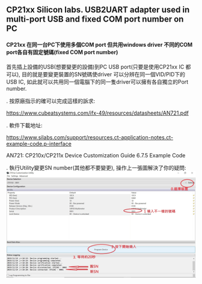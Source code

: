 ## CP21xx Silicon labs. USB2UART adapter used in multi-port USB and fixed COM port number on PC

#### CP21xx 在同一台PC下使用多個COM port 但共用windows driver 不同的COM port各自有固定號碼(fixed COM port number)

首先插上設備的USB(想要變更的設備)到PC USB port(只要是使用CP21xx IC 都可以), 目的就是要變更裝置的SN號碼使driver 可以分辨在同一個VID/PID下的USB IC, 如此就可以共用同一個電腦下的同一隻driver可以擁有各自獨立的Port number.

. 按原廠指示的確可以完成這樣的訴求:

https://www.cubeatsystems.com/ifx-49/resources/datasheets/AN721.pdf

. 軟件下載地址:

https://www.silabs.com/support/resources.ct-application-notes.ct-example-code.p-interface

AN721: CP210x/CP211x Device Customization Guide	        6.7.5	    Example Code


. 執行Utility變更SN number(其他都不要變更), 操作上一張圖解決了你的疑問:
![快照](CP210x修改SN共用相同driver不同COM號碼不變的方式.jpg)